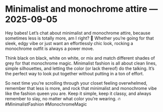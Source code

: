 # Minimalist and monochrome attire — 2025-09-05

Hey babes! Let’s chat about minimalist and monochrome attire, because sometimes less is totally more, am I right? 🖤 Whether you’re going for that sleek, edgy vibe or just want an effortlessly chic look, rocking a monochrome outfit is always a power move.

Think black on black, white on white, or mix and match different shades of grey for that monochrome magic. Minimalist fashion is all about clean lines, simple silhouettes, and letting the color (or lack thereof) do the talking. It’s the perfect way to look put together without putting in a ton of effort.

So next time you’re scrolling through your closet feeling overwhelmed, remember that less is more, and rock that minimalist and monochrome vibe like the fashion queen you are. Keep it simple, keep it classy, and always remember to slay, no matter what color you’re wearing. 🔥 #MinimalistFashion #MonochromeMagic